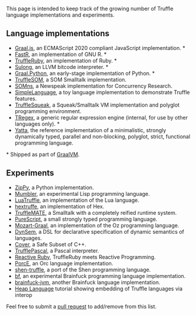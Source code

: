This page is intended to keep track of the growing number of Truffle language implementations and experiments.

## Language implementations

* [Graal.js](https://github.com/graalvm/graaljs), an ECMAScript 2020 compliant JavaScript implementation. *
* [FastR](https://github.com/graalvm/fastr), an implementation of GNU R. *
* [TruffleRuby](https://github.com/graalvm/truffleruby), an implementation of Ruby. *
* [Sulong](https://github.com/oracle/graal/tree/master/sulong), an LLVM bitcode interpreter. *
* [Graal.Python](https://github.com/graalvm/graalpython), an early-stage implementation of Python. *
* [TruffleSOM](https://github.com/SOM-st/TruffleSOM), a SOM Smalltalk implementation.
* [SOMns](https://github.com/smarr/SOMns), a Newspeak implementation for Concurrency Research.
* [SimpleLanguage](https://github.com/graalvm/simplelanguage), a toy language implementation to demonstrate Truffle features.
* [TruffleSqueak](https://github.com/hpi-swa/trufflesqueak/), a Squeak/Smalltalk VM implementation and polyglot programming environment.
* [TRegex](https://github.com/oracle/graal/tree/master/regex), a generic regular expression engine (internal, for use by other languages only). * 
* [Yatta](https://yatta-lang.org/), the reference implementation of a minimalistic, strongly dynamically typed, parallel and non-blocking, polyglot, strict, functional programming language.

\* Shipped as part of [GraalVM](https://www.oracle.com/technetwork/graalvm/downloads/index.html).

## Experiments

* [ZipPy](https://github.com/securesystemslab/zippy), a Python implementation.
* [Mumbler](https://github.com/cesquivias/mumbler), an experimental Lisp programming language.
* [LuaTruffle](https://github.com/lucasallan/LuaTruffle), an implementation of the Lua language.
* [hextruffe](https://bitbucket.org/hexafraction/truffles), an implementation of Hex.
* [TruffleMATE](https://github.com/charig/TruffleMATE), a Smalltalk with a completely reified runtime system.
* [PureScript](https://github.com/slamdata/truffled-purescript), a small strongly typed programming language.
* [Mozart-Graal](https://github.com/eregon/mozart-graal), an implementation of the Oz programming language.
* [DynSem](https://github.com/metaborg/dynsem), a DSL for declarative specification of dynamic semantics of languages.
* [Cover](https://github.com/gerard-/cover), a Safe Subset of C++.
* [TrufflePascal](https://github.com/Aspect26/TrufflePascal/), a Pascal interpreter.
* [Reactive Ruby](https://github.com/guidosalva/ReactiveRubyTruffle), TruffleRuby meets Reactive Programming.
* [PorcE](https://github.com/orc-lang/orc/tree/master/PorcE), an Orc language implementation.
* [shen-truffle](https://github.com/ragnard/shen-truffle), a port of the Shen programming language.
* [bf](https://github.com/chumer/bf/), an experimental Brainfuck programming language implementation.
* [brainfuck-jvm](https://github.com/mthmulders/brainfuck-jvm), another Brainfuck language implementation.
* [Heap Language](https://github.com/jaroslavtulach/heapdump) tutorial showing embedding of Truffle languages via interop

Feel free to submit a [pull request](https://help.github.com/articles/using-pull-requests/) to add/remove from this list.
